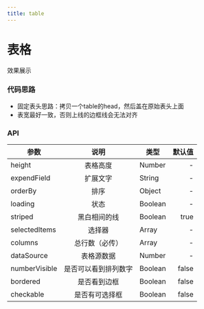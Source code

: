 ```yaml
---
title: table
---
```


# 表格

效果展示     

<ClientOnly>
<table-demos></table-demos>
</ClientOnly>




### 代码思路

- 固定表头思路：拷贝一个table的head，然后盖在原始表头上面
- 表宽最好一致，否则上线的边框线会无法对齐
  



### API

| 参数  | 说明 | 类型    | 默认值  |
|-------|:---:|-----------|-------:|
| height  | 表格高度 | Number     | - |
| expendField  | 扩展文字 | String     | - |
| orderBy  | 排序 | Object     | - |
| loading  | 状态 | Boolean     | - |
| striped  | 黑白相间的线 | Boolean     | true |
| selectedItems  | 选择器 | Array     | - |
| columns | 总行数（必传） | Array     | - |
| dataSource | 表格源数据 | Number     | - |
| numberVisible | 是否可以看到排列数字 | Boolean     | false |
| bordered | 是否看到边框 | Boolean     | false |
| checkable | 是否有可选择框 | Boolean     | false |



